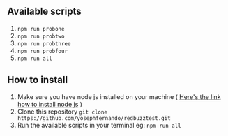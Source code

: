 ## Available scripts ##
1. `npm run probone`
2. `npm run probtwo`
3. `npm run probthree`
4. `npm run probfour`
4. `npm run all`

## How to install ##
1. Make sure you have node js installed on your machine ( [Here's the link how to install node js](https://nodejs.org/en/) )
2. Clone this repository `git clone https://github.com/yosephfernando/redbuzztest.git`
3. Run the available scripts in your terminal eg: `npm run all`
